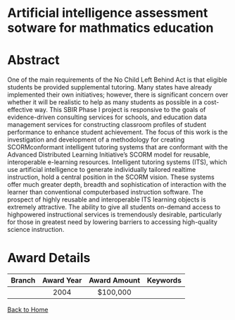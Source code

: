 
Artificial intelligence assessment sotware for mathmatics education
===================================================================

# Abstract


One of the main requirements of the No Child Left Behind Act is that eligible students be
provided supplemental tutoring. Many states have already implemented their own initiatives; however, there is significant concern over whether it will be realistic to help as many students as possible in a cost-effective way. This SBIR Phase I project is responsive to the goals of evidence-driven consulting services for schools, and education data management services for constructing classroom profiles of student performance to enhance student achievement. The focus of this work is the investigation and development of a methodology for creating SCORMconformant  intelligent tutoring systems that are conformant with the Advanced Distributed Learning Initiative’s SCORM model for reusable, interoperable e-learning resources. Intelligent tutoring systems (ITS), which use artificial intelligence to generate individually tailored realtime instruction, hold a central position in the SCORM vision. These systems offer much greater depth, breadth and sophistication of interaction with the learner than conventional computerbased instruction software. The prospect of highly reusable and interoperable ITS learning objects is extremely attractive. The ability to give all students on-demand access to  highpowered instructional services is tremendously desirable, particularly for those in greatest need by lowering barriers to accessing high-quality science instruction.  

# Award Details

|Branch|Award Year|Award Amount|Keywords|
| :---: | :---: | :---: | :---: |
||2004|$100,000||
  
  


[Back to Home](https://github.com/chrischow/dod_sbir_awards#2310)